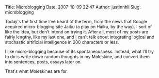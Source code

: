 Title: Microblogging
Date: 2007-10-09 22:47
Author: justinnhli
Slug: microblogging

Today's the first time I've heard of the term, from the news that Google
acquired micro-blogging site Jaiku (a play on Haiku, by the way). I sort
of like the idea, but don't intend on trying it. After all, most of my
posts are fairly lengthy, like my last one, and I can't talk about
integrating logical and stochastic artificial intelligence in 200
characters or less.

I like micro-blogging because of its spontaneousness. Instead, what I'll
try to do is write down random thoughts in my Moleskine, and convert
them into sentences, posts, essays later on.

That's what Moleskines are for.

